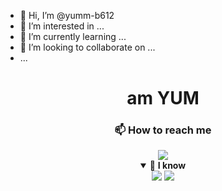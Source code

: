 - 👋 Hi, I’m @yumm-b612
- 👀 I’m interested in ...
- 🌱 I’m currently learning ...
- 💞️ I’m looking to collaborate on ...
-  ...

<!---
yumm-b612/yumm-b612 is a ✨ special ✨ repository because its `README.md` (this file) appears on your GitHub profile.
You can click the Preview link to take a look at your changes.
--->

<div align="center">
 <h1>am YUM</h1>
 <h3>📫 How to reach me</h3>
 <a href="https://discord.gg/NaXhwqWxV9"><img src="https://discord.com/assets/e4923594e694a21542a489471ecffa50.svg"/></a>
<details open>
  <summary>👀 <b>I know</b></summary>
  <a href="https://archlinux.org/"><img src="https://archlinux.org/static/logos/archlinux-logo-dark-90dpi.ebdee92a15b3.png"/></a>
  <a href="https://www.python.org/"><img src="https://www.python.org/static/img/python-logo.png"/></a>
</details>
</div>
